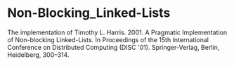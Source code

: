 # Non-Blocking_Linked-Lists
The implementation of Timothy L. Harris. 2001. A Pragmatic Implementation of Non-blocking Linked-Lists. In Proceedings of the 15th International Conference on Distributed Computing (DISC '01). Springer-Verlag, Berlin, Heidelberg, 300–314.
